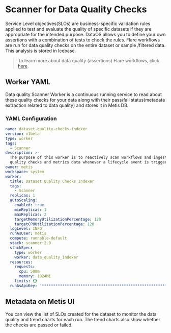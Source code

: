 # Scanner for Data Quality Checks

Service Level objectives(SLOs) are business-specific validation rules applied to test and evaluate the quality of specific datasets if they are appropriate for the intended purpose. DataOS allows you to define your own assertions with a combination of tests to check the rules. Flare workflows are run for data quality checks on the entire dataset or sample /filtered data. This analysis is stored in Icebase.

> To learn more about data quality (assertions) Flare workflows, click [here](/resources/stacks/flare/job_types/#data-quality-job).
>

## Worker YAML 

Data quality Scanner Worker is a continuous running service to read about these quality checks for your data along with their pass/fail status(metadata extraction related to data quality) and stores it in Metis DB. 

### **YAML Configuration** 

```yaml
name: dataset-quality-checks-indexer
version: v1beta
type: worker
tags:
  - Scanner
description: >-
  The purpose of this worker is to reactively scan workflows and ingest
  quality checks and metrics data whenever a lifecycle event is triggered.
owner: metis
workspace: system
worker:
  title: Dataset Quality Checks Indexer
  tags:
    - Scanner
  replicas: 1
  autoScaling:
    enabled: true
    minReplicas: 1
    maxReplicas: 2
    targetMemoryUtilizationPercentage: 120
    targetCPUUtilizationPercentage: 120
  logLevel: INFO
  runAsUser: metis
  compute: runnable-default
  stack: scanner:2.0
  stackSpec:
    type: worker
    worker: data_quality_indexer
  resources:
    requests:
      cpu: 500m
      memory: 1024Mi
    limits: {}
  runAsApiKey: '****************************************************************************'
```

## Metadata on Metis UI

You can view the list of SLOs created for the dataset to monitor the data quality and trend charts for each run. The trend charts also show whether the checks are passed or failed.